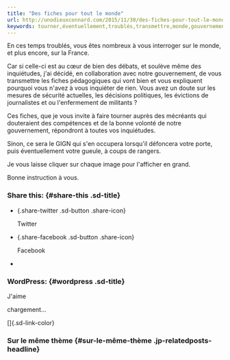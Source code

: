 ```yaml
---
title: "Des fiches pour tout le monde"
url: http://unodieuxconnard.com/2015/11/30/des-fiches-pour-tout-le-monde/
keywords: tourner,éventuellement,troublés,transmettre,monde,gouvernement,fiches,temps,volonté,évictions,sécurité
---
```

En ces temps troublés, vous êtes nombreux à vous interroger sur le monde, et plus encore, sur la France.

Car si celle-ci est au cœur de bien des débats, et soulève même des inquiétudes, j'ai décidé, en collaboration avec notre gouvernement, de vous transmettre les fiches pédagogiques qui vont bien et vous expliquent pourquoi vous n'avez à vous inquiéter de rien. Vous avez un doute sur les mesures de sécurité actuelles, les décisions politiques, les évictions de journalistes et ou l'enfermement de militants ?

Ces fiches, que je vous invite à faire tourner auprès des mécréants qui douteraient des compétences et de la bonne volonté de notre gouvernement, répondront à toutes vos inquiétudes.

Sinon, ce sera le GIGN qui s'en occupera lorsqu'il défoncera votre porte, puis éventuellement votre gueule, à coups de rangers.

Je vous laisse cliquer sur chaque image pour l'afficher en grand.

Bonne instruction à vous.

### Share this: {#share-this .sd-title}

-   [](https://unodieuxconnard.com/2015/11/30/des-fiches-pour-tout-le-monde/?share=twitter "Partager sur Twitter"){.share-twitter .sd-button .share-icon}

    Twitter

-   [](https://unodieuxconnard.com/2015/11/30/des-fiches-pour-tout-le-monde/?share=facebook "Cliquer pour partager sur Facebook"){.share-facebook .sd-button .share-icon}

    Facebook

-   

### WordPress: {#wordpress .sd-title}

J\'aime

chargement...

[]{.sd-link-color}

### Sur le même thème {#sur-le-même-thème .jp-relatedposts-headline}
